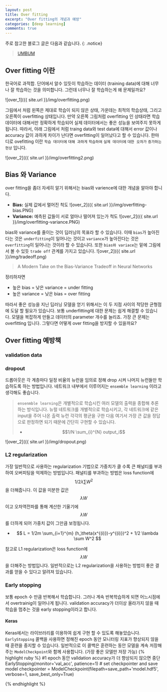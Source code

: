 ```yaml
---
layout: post
title: Over fitting
excerpt: "Over fitting의 개념과 예방"
categories: [deep learning]
comments: true
---
```


주로 참고한 블로그 글은 다음과 같습니다.
{: .notice}
 
 > [UMBUM](https://umbum.tistory.com/222)

## Over fitting 이란
한국어로 과적합. 단어에서 알수 있듯이 학습하는 데이터 (training data)에 대해 너무나 잘 학습하는 것을 의미합니다. 그런데 너무나 잘 학습하는게 왜 문제일까요? 

![over_1]({{ site.url }}/img/overfitting.png)

그림에서 처럼 왼쪽은 제대로 학습이 되지 않은 상태, 가운데는 최적의 학습상태, 그리고 오른쪽이 overfitting 상태입니다. 만약 오른쪽 그림처럼 overfitting 인 상태라면 학습 데이터에 대해서만 정확하게 학습되어 실제 데이터에서는 좋은 성능을 보여주지 못하게 됩니다. 따라서, 아래 그림에서 처럼 traing data와 test data에 대해서 error 값이나 accuracy 값이 과하게 차이가 난다면 overfitting이 일어났다고 할 수 있습니다. 
한마디로 ovefitting 이란 `학습 데이터에` `대해 과하게` `학습하여` `실제 데이터에` `대한 오차가` `증가하는 현상` 입니다.

![over_2]({{ site.url }}/img/overfitting2.png)

## Bias 와 Variance

over fitting을 좀더 자세히 알기 위해서는 bias와 varience에 대한 개념을 알아야 합니다.
* **Bias:** 실제 값에서 멀어진 척도
![over_2]({{ site.url }}/img/overfitting-bias.PNG)
* **Variance:** 예측된 값들이 서로 얼마나 떨어져 있는가 척도
![over_2]({{ site.url }}/img/overfitting-variance.PNG)

bias와 variance를 줄이는 것이 딥러닝의 목표라 할 수 있습니다. 이때 `bias`가 높아진다는 것은 `underfitting`이 일어나는 것이고 `variance`가 높아진다는 것은 `overfitting`이 일어나는 것이라 할 수 있습니다. 또한 `bias와 variace`는 밑에 그림에서 볼 수 있듯 `trade off` 관계를 가지고 있습니다.
![over_2]({{ site.url }}/img/tradeoff.png)
>A Modern Take on the Bias-Variance Tradeoff in Neural Networks

정리하자면
* 높은 bias = 낮은 variance = under fitting
* 높은 variance = 낮은 bias = over fitting

따라서 좋은 성능을 지닌 딥러닝 모델을 얻기 위해서는 이 두 지점 사이의 적당한 균형점에 도달 할 필요가 있습니다. 보통 underfitting에 대한 문제는 쉽게 해결할 수 있습니다. 모델을 복잡하게 만들고 데이터의 parameter 개수를 늘리죠. 가장 큰 문제는 overfitting 입니다. 그렇다면 어떻게 over fitting을 방지할 수 있을까요?

## Over fitting 예방책
### validation data
### dropout
드롭아웃은 각 계층마다 일정 비율의 뉴런을 임의로 정해 drop 시켜 나머지 뉴런들만 학습하도록 하는 방법입니다. 네트워크 내부에서 이루어지는 `ensemble learning` 이라고 생각해도 좋습니다. 
> `ensenmble learning`은 개별적으로 학습시킨 여러 모델의 출력을 종합해 추론하는 방식입니다. 뉴럴 네트워크를 개별적으로 학습시키고, 각 네트워크에 같은 input을 주어 나온 출력 뉴런 각각의 평균을 구한 다음 여기서 가장 큰 값을 정답으로 판정하면 되기 때문에 간단히 구현할 수 있습니다. 
> * $$1/N \sum_{i}^{N} output_i$$

![over_2]({{ site.url }}/img/dropout.png)

### L2 regularization
가장 일반적으로 사용하는 regularization 기법으로 가중치가 클 수록 큰 패널티를 부과하여 오버피팅을 억제하는 방법입니다. 패널티를 부과하는 방법은 loss function에 $$ 1/2 \lambda \sum W^2 $$ 을 더해줍니다. 이 값을 미분한 값은 $$ \lambda W$$이고 오차역전파를 통해 계산한 기울기에 $$\lambda W$$를 더하게 되어 가중치 값이 그만큼 보정됩니다. 
* $$ L = 1/2m \sum_{i=1}^{m} (h_\theta(x^{(i)})-y^{(i)})^2 + 1/2 \lambda \sum W^2 $$ 

참고로 L1 regularization은 loss function에 $$ \lambda W$$ 을 더해주는 방법입니다. 일반적으로는 L2 regularization을 사용하는 방법이 좋은 결과를 얻을 수 있다고 알려져 있습니다.

### Early stopping
보통 epoch 수 만큼 반복해서 학습합니다. 그러나 계속 반복학습하게 되면 어느시점에서 overtrainig이 일어나게 됩니다. validation accuracy가 더이상 올라가지 않을 때 학습을 멈추는 것을 early stopping이라고 합니다. 

#### Keras
Keras에서는 라이브러리를 이용하여 쉽게 구현 할 수 있도록 해놓았습니다.
`EarlyStopping` 콜백을 사용하면 정해진 epoch 동안 모니터링 지표가 향상되지 않을 때 훈련을 중지할 수 있습니다. 일반적으로 이 콜백은 훈련하는 동안 모델을 계속 저장해주는 `ModelCheckpoint`와 함께 사용합니다. (가장 좋은 모델만 저장 가능)
{% highlight ruby %} 
    #1 epoch 동안 valldation accuracy가 더 향상되지 않으면 중단
    EarlyStopping(monitor='val_acc', patience=1) 
    # set checkpointer and save model
    checkpointer = ModelCheckpoint(filepath=save_path+'model.hdf5', verbose=1, save_best_only=True)
    
{% endhighlight %}

